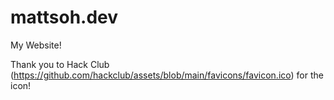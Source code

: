 # mattsoh.dev
My Website!

Thank you to Hack Club (https://github.com/hackclub/assets/blob/main/favicons/favicon.ico) for the icon!
